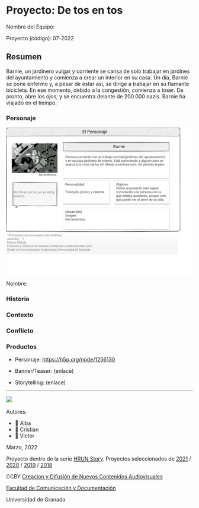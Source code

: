 

# Proyecto: De tos en tos

Nombre del Equipo: 

Proyecto (código): 07-2022


## Resumen

Barnie, un jardinero vulgar y corriente se cansa de solo trabajar en jardines del ayuntamiento y comienza a crear un interior en su casa. Un día, Barnie se pone enfermo y, a pesar de estar así, se dirige a trabajar en su flamante bicicleta. En ese momento, debido a la congestión, comienza a toser. De pronto, abre los ojos, y se encuentra delante de 200.000 nazis. Barnie ha viajado en el tiempo.

### Personaje

![](https://github.com/Jube-san/De-tos-en-tos/blob/master/1B%20Personaje.drawio.png)

Nombre: 


### Historia


### Contexto


### Conflicto 



### Productos

- Personaje: https://h5p.org/node/1256130

- Banner/Teaser:  (enlace) 

- Storytelling: (enlace) 

------
![](https://upload.wikimedia.org/wikipedia/commons/thumb/6/62/CC-BY-SA-Andere_Wikis_%28v%29.svg/200px-CC-BY-SA-Andere_Wikis_%28v%29.svg.png)


Autores:  
<!---
Incluir lista de personas del grupo 
Se puede añadir enlace a página personal de github o lo que se quiera...(optativo)
-->

- :woman: Alba 
- :man: Cristian
- :man: Victor


<!---
Lista completa de emojis de markDown - https://gist.github.com/rxaviers/7360908) 
-->



Marzo, 2022

Proyecto dentro de la serie [HRUN Story](https://github.com/mgea/storytelling_21/blob/master/What_is_a_HRUN_story.md). 
Proyectos seleccionados de  [2021](https://github.com/mgea/storytelling/blob/master/2021/readme.md) / [2020](https://github.com/mgea/storytelling/blob/master/2020/readme.md)  / 
[2019](https://github.com/mgea/storytelling/blob/master/2019/readme.md) / [2018](https://github.com/mgea/storytelling/blob/master/2018/readme.md) 

CCBY [Creacion y Difusión de Nuevos Contenidos Audiovisuales](http://utopolis.ugr.es/medialab)

[Facultad de Comunicación y Documentación](http://fcd.ugr.es)

Universidad de Granada
